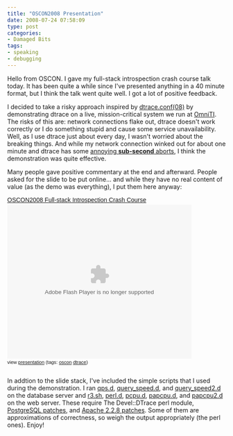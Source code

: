 ```yaml
---
title: "OSCON2008 Presentation"
date: 2008-07-24 07:58:09
type: post
categories:
- Damaged Bits
tags:
- speaking
- debugging
---
```


<p>Hello from OSCON.  I gave my full-stack introspection crash course talk today.  It has been quite a while since I've presented anything in a 40 minute format, but I think the talk went quite well.  I got a lot of positive feedback.</p>  <p>I decided to take a risky approach inspired by <a href="http://wikis.sun.com/display/DTrace/dtrace.conf">dtrace.conf(08)</a> by demonstrating dtrace on a live, mission-critical system we run at <a href="http://omniti.com/">OmniTI</a>.  The risks of this are: network connections flake out, dtrace doesn't work correctly or I do something stupid and cause some service unavailability.  Well, as I use dtrace just about every day, I wasn't worried about the breaking things.  And while my network connection winked out for about one minute and dtrace has some <a href="http://forums.sun.com/thread.jspa?messageID=10099871">annoying <b>sub-second</b> aborts</a>, I think the demonstration was quite effective.</p>  <p>Many people gave positive commentary at the end and afterward.  People asked for the slide to be put online... and while they have no real content of value (as the demo was everything), I put them here anyway:</p>  <div style="width:425px;text-align:left" id="__ss_526241"><a style="font:14px Helvetica,Arial,Sans-serif;display:block;margin:12px 0 3px 0;text-decoration:underline;" href="http://www.slideshare.net/guestaeae3b/oscon2008-fullstack-introspection-crash-course?src=embed" title="OSCON2008 Full-stack Introspection Crash Course">OSCON2008 Full-stack Introspection Crash Course</a><div class="youtube-video"><object style="margin:0px" width="425" height="355"><param name="movie" value="http://static.slideshare.net/swf/ssplayer2.swf?doc=oscon2008-1216885292078669-8"> </param><param name="allowFullScreen" value="true"> </param><param name="allowScriptAccess" value="always"> </param><embed src="http://static.slideshare.net/swf/ssplayer2.swf?doc=oscon2008-1216885292078669-8" type="application/x-shockwave-flash" allowscriptaccess="always" allowfullscreen="true" width="425" height="355"> </embed></object></div><div style="font-size:11px;font-family:tahoma,arial;height:26px;padding-top:2px;">view <a href="http://www.slideshare.net/guestaeae3b/oscon2008-fullstack-introspection-crash-course?src=embed" title="View OSCON2008 Full-stack Introspection Crash Course on SlideShare">presentation</a> (tags: <a style="text-decoration:underline;" href="http://slideshare.net/tag/oscon">oscon</a> <a style="text-decoration:underline;" href="http://slideshare.net/tag/dtrace">dtrace</a>)</div></div>  <p>In addtion to the slide stack, I've included the simple scripts that I used during the demonstration.  I ran <a href="/~jesus/misc/oscon2008/qps.d">qps.d</a>, <a href="/~jesus/misc/oscon2008/query_speed.d">query_speed.d</a>, and <a href="/~jesus/misc/oscon2008/query_speed2.d">query_speed2.d</a> on the database server and <a href="/~jesus/misc/oscon2008/r3.sh">r3.sh</a>, <a href="/~jesus/misc/oscon2008/perl.d">perl.d</a>, <a href="/~jesus/misc/oscon2008/pcpu.d">pcpu.d</a>, <a href="/~jesus/misc/oscon2008/papcpu.d">papcpu.d</a>, and <a href="/~jesus/misc/oscon2008/papcpu2.d">papcpu2.d</a> on the web server.  These require The Devel::DTrace perl module, <a href="http://labs.omniti.com/trac/project-dtrace/browser/trunk/postgresql">PostgreSQL patches</a>, and <a href="http://labs.omniti.com/trac/project-dtrace/browser/trunk/apache22">Apache 2.2.8 patches</a>.  Some of them are approximations of correctness, so weigh the output appropriately (the perl ones).  Enjoy!</p>
